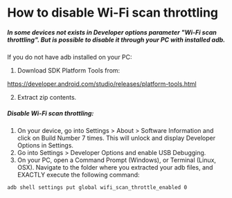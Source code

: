 How to disable Wi-Fi scan throttling
====================================

##### In some devices not exists in Developer options parameter "Wi-Fi scan throttling". But is possible to disable it through your PC with installed adb.

If you do not have adb installed on your PC:
1. Download SDK Platform Tools from:

<https://developer.android.com/studio/releases/platform-tools.html>

2. Extract zip contents.

##### Disable Wi-Fi scan throttling:

1. On your device, go into Settings > About > Software Information and click on Build Number 7 times. This will unlock and display Developer Options in Settings.</string>
2. Go into Settings > Developer Options and enable USB Debugging.
3. On your PC, open a Command Prompt (Windows), or Terminal (Linux, OSX). Navigate to the folder where you extracted your adb files, and EXACTLY execute the following command:

`adb shell settings put global wifi_scan_throttle_enabled 0`

